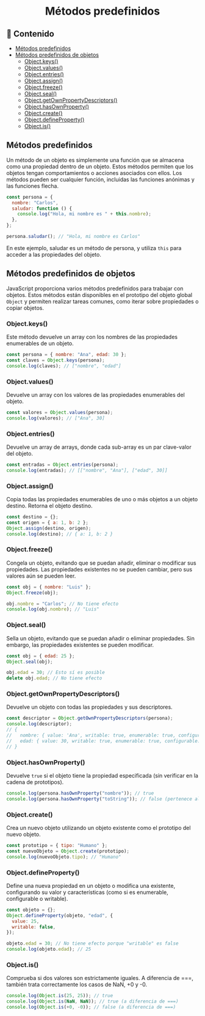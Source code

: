 <h1 align='center'>Métodos predefinidos</h1>

<h2>📑 Contenido</h2>

- [Métodos predefinidos](#métodos-predefinidos)
- [Métodos predefinidos de objetos](#métodos-predefinidos-de-objetos)
  - [Object.keys()](#objectkeys)
  - [Object.values()](#objectvalues)
  - [Object.entries()](#objectentries)
  - [Object.assign()](#objectassign)
  - [Object.freeze()](#objectfreeze)
  - [Object.seal()](#objectseal)
  - [Object.getOwnPropertyDescriptors()](#objectgetownpropertydescriptors)
  - [Object.hasOwnProperty()](#objecthasownproperty)
  - [Object.create()](#objectcreate)
  - [Object.defineProperty()](#objectdefineproperty)
  - [Object.is()](#objectis)

## Métodos predefinidos

Un método de un objeto es simplemente una función que se almacena como una propiedad dentro de un objeto. Estos métodos permiten que los objetos tengan comportamientos o acciones asociados con ellos. Los métodos pueden ser cualquier función, incluidas las funciones anónimas y las funciones flecha.

```js
const persona = {
  nombre: "Carlos",
  saludar: function () {
    console.log("Hola, mi nombre es " + this.nombre);
  },
};

persona.saludar(); // "Hola, mi nombre es Carlos"
```

En este ejemplo, saludar es un método de persona, y utiliza `this` para acceder a las propiedades del objeto.

## Métodos predefinidos de objetos

JavaScript proporciona varios métodos predefinidos para trabajar con objetos. Estos métodos están disponibles en el prototipo del objeto global `Object` y permiten realizar tareas comunes, como iterar sobre propiedades o copiar objetos.

### Object.keys()

Este método devuelve un array con los nombres de las propiedades enumerables de un objeto.

```js
const persona = { nombre: "Ana", edad: 30 };
const claves = Object.keys(persona);
console.log(claves); // ["nombre", "edad"]
```

### Object.values()

Devuelve un array con los valores de las propiedades enumerables del objeto.

```js
const valores = Object.values(persona);
console.log(valores); // ["Ana", 30]
```

### Object.entries()

Devuelve un array de arrays, donde cada sub-array es un par clave-valor del objeto.

```js
const entradas = Object.entries(persona);
console.log(entradas); // [["nombre", "Ana"], ["edad", 30]]
```

### Object.assign()

Copia todas las propiedades enumerables de uno o más objetos a un objeto destino. Retorna el objeto destino.

```js
const destino = {};
const origen = { a: 1, b: 2 };
Object.assign(destino, origen);
console.log(destino); // { a: 1, b: 2 }
```

### Object.freeze()

Congela un objeto, evitando que se puedan añadir, eliminar o modificar sus propiedades. Las propiedades existentes no se pueden cambiar, pero sus valores aún se pueden leer.

```js
const obj = { nombre: "Luis" };
Object.freeze(obj);

obj.nombre = "Carlos"; // No tiene efecto
console.log(obj.nombre); // "Luis"
```

### Object.seal()

Sella un objeto, evitando que se puedan añadir o eliminar propiedades. Sin embargo, las propiedades existentes se pueden modificar.

```js
const obj = { edad: 25 };
Object.seal(obj);

obj.edad = 30; // Esto sí es posible
delete obj.edad; // No tiene efecto
```

### Object.getOwnPropertyDescriptors()

Devuelve un objeto con todas las propiedades y sus descriptores.

```js
const descriptor = Object.getOwnPropertyDescriptors(persona);
console.log(descriptor);
// {
//   nombre: { value: 'Ana', writable: true, enumerable: true, configurable: true },
//   edad: { value: 30, writable: true, enumerable: true, configurable: true }
// }
```

### Object.hasOwnProperty()

Devuelve `true` si el objeto tiene la propiedad especificada (sin verificar en la cadena de prototipos).

```js
console.log(persona.hasOwnProperty("nombre")); // true
console.log(persona.hasOwnProperty("toString")); // false (pertenece al prototipo)
```

### Object.create()

Crea un nuevo objeto utilizando un objeto existente como el prototipo del nuevo objeto.

```js
const prototipo = { tipo: "Humano" };
const nuevoObjeto = Object.create(prototipo);
console.log(nuevoObjeto.tipo); // "Humano"
```

### Object.defineProperty()

Define una nueva propiedad en un objeto o modifica una existente, configurando su valor y características (como si es enumerable, configurable o writable).

```js
const objeto = {};
Object.defineProperty(objeto, "edad", {
  value: 25,
  writable: false,
});

objeto.edad = 30; // No tiene efecto porque "writable" es false
console.log(objeto.edad); // 25
```

### Object.is()

Comprueba si dos valores son estrictamente iguales. A diferencia de ===, también trata correctamente los casos de NaN, +0 y -0.

```js
console.log(Object.is(25, 25)); // true
console.log(Object.is(NaN, NaN)); // true (a diferencia de ===)
console.log(Object.is(+0, -0)); // false (a diferencia de ===)
```
